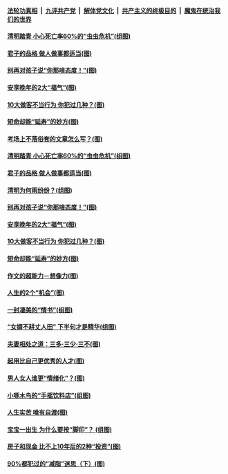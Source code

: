 

####  [法轮功真相](../../../../basic/blob/master/README.md?t=03312202) &nbsp;|&nbsp; [九评共产党](../../../../9ping.md/blob/master/README.md?t=03312202) &nbsp;|&nbsp; [解体党文化](../../../../jtdwh.md/blob/master/README.md?t=03312202)  &nbsp;|&nbsp; [共产主义的终极目的](../../../../gczydzjmd.md/blob/master/README.md?t=03312202) &nbsp;|&nbsp; [魔鬼在统治我们的世界](../../../../mgztzwmdsj.md/blob/master/README.md?t=03312202) 

#### [清明踏青 小心死亡率60%的“虫虫危机”(组图)](../pages/p8/967181.md?t=03312202) 

#### [君子的品格 做人做事都适当(图)](../pages/p8/966740.md?t=03312202) 

#### [别再对孩子说“你那啥态度！”(图)](../pages/p8/967222.md?t=03312202) 

#### [安享晚年的2大“福气”(图)](../pages/p8/967011.md?t=03312202) 

#### [10大做客不当行为 你犯过几种？(图)](../pages/p8/967139.md?t=03312202) 

#### [短命却能“延寿”的妙方(图)](../pages/p8/965789.md?t=03312202) 

#### [考场上不落俗套的文章怎么写？(图)](../pages/p8/967328.md?t=03312202) 

#### [清明踏青 小心死亡率60%的“虫虫危机”(组图)](../pages/p8/967181.md?t=03312202) 

#### [君子的品格 做人做事都适当(图)](../pages/p8/966740.md?t=03312202) 

#### [清明为何雨纷纷？(组图)](../pages/p8/967012.md?t=03312202) 

#### [别再对孩子说“你那啥态度！”(图)](../pages/p8/967222.md?t=03312202) 

#### [安享晚年的2大“福气”(图)](../pages/p8/967011.md?t=03312202) 

#### [10大做客不当行为 你犯过几种？(图)](../pages/p8/967139.md?t=03312202) 

#### [短命却能“延寿”的妙方(图)](../pages/p8/965789.md?t=03312202) 

#### [作文的超能力－想像力(图)](../pages/p8/967109.md?t=03312202) 

#### [人生的2个“机会”(图)](../pages/p8/966530.md?t=03312202) 

#### [一封凄美的“情书”(组图)](../pages/p8/966518.md?t=03312202) 

#### [“女婿不耕丈人田” 下半句才是精华(组图)](../pages/p8/966916.md?t=03312202) 

#### [夫妻相处之道：三多‧三少‧三不(图)](../pages/p8/966524.md?t=03312202) 

#### [起用比自己更优秀的人才(图)](../pages/p8/966517.md?t=03312202) 

#### [男人女人谁更“情绪化”？(图)](../pages/p8/966962.md?t=03312202) 

#### [小啄木鸟的“手摇饮料店”(组图)](../pages/p8/966944.md?t=03312202) 

#### [人生实苦 唯有自渡(图)](../pages/p8/966742.md?t=03312202) 

#### [宝宝一出生 为什么要按“脚印”？ (组图)](../pages/p8/966495.md?t=03312202) 

#### [房子和现金 比不上10年后的2种“投资”(图)](../pages/p8/966881.md?t=03312202) 

#### [90%都犯过的“减脂”迷思（下）(图)](../pages/p8/966818.md?t=03312202) 

